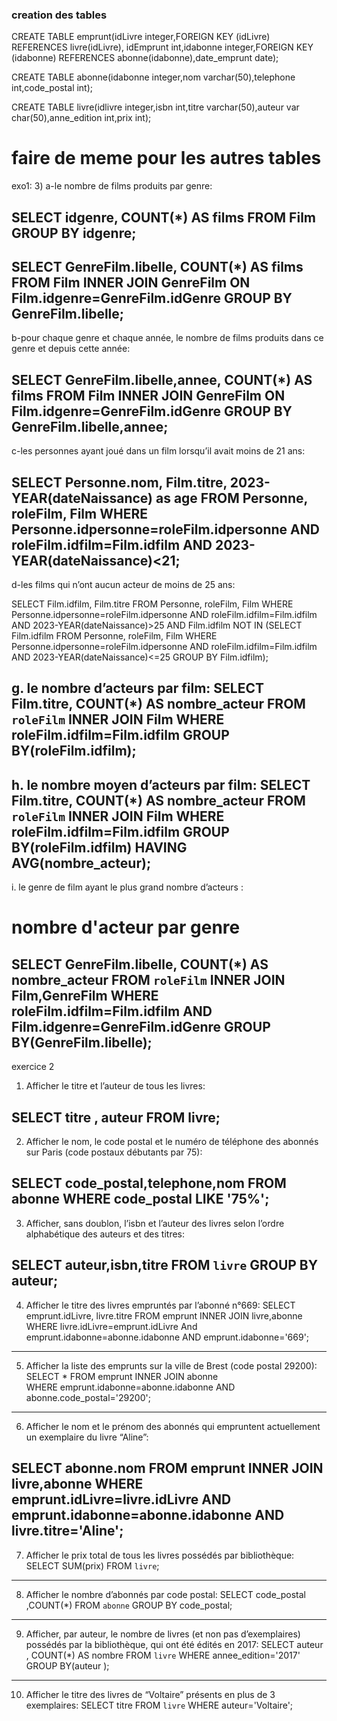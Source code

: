 ### creation des tables

CREATE TABLE emprunt(idLivre integer,FOREIGN KEY (idLivre) REFERENCES livre(idLivre), idEmprunt int,idabonne integer,FOREIGN KEY (idabonne) REFERENCES abonne(idabonne),date_emprunt date);

CREATE TABLE abonne(idabonne integer,nom varchar(50),telephone int,code_postal int);

CREATE TABLE livre(idlivre integer,isbn int,titre varchar(50),auteur var char(50),anne_edition int,prix int);
# faire de meme pour les autres tables
exo1:
3)
a-le nombre de films produits par genre:

SELECT idgenre, COUNT(*) AS films
FROM Film
GROUP BY idgenre;
--- 
SELECT GenreFilm.libelle, COUNT(*) AS films
FROM Film INNER JOIN GenreFilm ON Film.idgenre=GenreFilm.idGenre
GROUP BY GenreFilm.libelle;
---
b-pour chaque genre et chaque année, le nombre de films produits dans ce genre et
depuis cette année:

SELECT GenreFilm.libelle,annee, COUNT(*) AS films
FROM Film INNER JOIN GenreFilm ON Film.idgenre=GenreFilm.idGenre
GROUP BY GenreFilm.libelle,annee;
---
c-les personnes ayant joué dans un film lorsqu’il avait moins de 21 ans:

SELECT Personne.nom, Film.titre, 2023-YEAR(dateNaissance) as age
FROM Personne, roleFilm, Film
WHERE Personne.idpersonne=roleFilm.idpersonne
AND roleFilm.idfilm=Film.idfilm
AND 2023-YEAR(dateNaissance)<21;
---
d-les films qui n’ont aucun acteur de moins de 25 ans:

SELECT Film.idfilm, Film.titre
FROM Personne, roleFilm, Film
WHERE Personne.idpersonne=roleFilm.idpersonne
AND roleFilm.idfilm=Film.idfilm
AND 2023-YEAR(dateNaissance)>25
AND Film.idfilm NOT IN (SELECT Film.idfilm
FROM Personne, roleFilm, Film
WHERE Personne.idpersonne=roleFilm.idpersonne
AND roleFilm.idfilm=Film.idfilm
AND 2023-YEAR(dateNaissance)<=25
GROUP BY Film.idfilm);

g. le nombre d’acteurs par film:
SELECT Film.titre, COUNT(*) AS nombre_acteur
FROM `roleFilm`
INNER JOIN Film
WHERE roleFilm.idfilm=Film.idfilm
GROUP BY(roleFilm.idfilm);
---

h. le nombre moyen d’acteurs par film:
SELECT Film.titre, COUNT(*) AS nombre_acteur
FROM `roleFilm`
INNER JOIN Film
WHERE roleFilm.idfilm=Film.idfilm
GROUP BY(roleFilm.idfilm)
HAVING AVG(nombre_acteur);
---

i. le genre de film ayant le plus grand nombre d’acteurs :
# nombre d'acteur par genre
SELECT GenreFilm.libelle, COUNT(*) AS nombre_acteur
FROM `roleFilm`
INNER JOIN Film,GenreFilm
WHERE roleFilm.idfilm=Film.idfilm
AND Film.idgenre=GenreFilm.idGenre
GROUP BY(GenreFilm.libelle);
---

exercice 2
1. Afficher le titre et l’auteur de tous les livres:

SELECT titre , auteur
FROM livre;
---
2. Afficher le nom, le code postal et le numéro de téléphone des abonnés sur Paris (code
postaux débutants par 75):

SELECT code_postal,telephone,nom
FROM abonne
WHERE code_postal LIKE '75%';
---
3. Afficher, sans doublon, l’isbn et l’auteur des livres selon l’ordre alphabétique des auteurs et
des titres:

SELECT auteur,isbn,titre
FROM `livre`
GROUP BY  auteur;
---
4. Afficher le titre des livres empruntés par l’abonné n°669:
SELECT emprunt.idLivre, livre.titre
FROM emprunt
INNER JOIN livre,abonne   
WHERE livre.idLivre=emprunt.idLivre
And emprunt.idabonne=abonne.idabonne
AND emprunt.idabonne='669';
---
5. Afficher la liste des emprunts sur la ville de Brest (code postal 29200):
SELECT * 
FROM emprunt
INNER JOIN abonne   
WHERE emprunt.idabonne=abonne.idabonne
AND abonne.code_postal='29200';
---
6. Afficher le nom et le prénom des abonnés qui empruntent actuellement un exemplaire du
livre “Aline”:

SELECT abonne.nom
FROM emprunt
INNER JOIN livre,abonne
WHERE emprunt.idLivre=livre.idLivre
AND emprunt.idabonne=abonne.idabonne
AND livre.titre='Aline';
---
7. Afficher le prix total de tous les livres possédés par bibliothèque:
SELECT SUM(prix)
FROM `livre`;
---
8. Afficher le nombre d’abonnés par code postal:
SELECT  code_postal ,COUNT(*)
FROM `abonne`
GROUP BY code_postal;
---
9. Afficher, par auteur, le nombre de livres (et non pas d’exemplaires) possédés par la
bibliothèque, qui ont été édités en 2017:
SELECT auteur , COUNT(*) AS nombre
FROM `livre`
WHERE annee_edition='2017'
GROUP BY(auteur );
---
10. Afficher le titre des livres de “Voltaire” présents en plus de 3 exemplaires:
SELECT  titre
FROM `livre`
WHERE auteur='Voltaire';